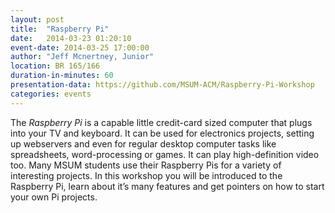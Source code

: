 ```yaml
---
layout: post
title:  "Raspberry Pi"
date:   2014-03-23 01:20:10
event-date: 2014-03-25 17:00:00
author: "Jeff Mcnertney, Junior"
location: BR 165/166
duration-in-minutes: 60
presentation-data: https://github.com/MSUM-ACM/Raspberry-Pi-Workshop
categories: events
---
```


The _Raspberry Pi_ is a capable little credit-card
sized computer that plugs into your TV and
keyboard. It can be used for electronics projects,
setting up webservers and even for regular desktop
computer tasks like spreadsheets, word-processing
or games. It can play high-definition video too.
Many MSUM students use their Raspberry Pis for a
variety of interesting projects. In this workshop
you will be introduced to the Raspberry Pi, learn
about it’s many features and get pointers on how
to start your own Pi projects.
